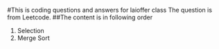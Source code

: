 #This is coding questions and answers for laioffer class
The question is from Leetcode.
##The content is in following order
1. Selection
2. Merge Sort
